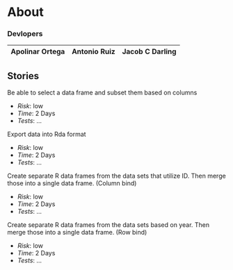 # About
### Devlopers
Apolinar Ortega | Antonio Ruiz | Jacob C Darling
--- | --- | --- 

## Stories
Be able to select a data frame and subset them based on columns
- *Risk*: low
- *Time*: 2 Days
- *Tests*: ...

Export data into Rda format
- *Risk*: low
- *Time*: 2 Days
- *Tests*: ...

Create separate R data frames from the data sets that utilize ID. Then merge those into a single data frame. (Column bind)
- *Risk*: low
- *Time*: 2 Days
- *Tests*: ...


Create separate R data frames from the data sets based on year. Then merge those into a single data frame. (Row bind)
- *Risk*: low
- *Time*: 2 Days
- *Tests*: ...

